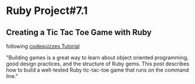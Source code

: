 <h1> Ruby Project#7.1</h1>
<h2> Creating a Tic Tac Toe Game with Ruby </h2>
<p> following <a href="https://codequizzes.wordpress.com/2013/10/25/creating-a-tic-tac-toe-game-with-ruby/">codequizzes Tutorial</a></p>
<p>"Building games is a great way to learn about object oriented programming, good design practices, and the structure of Ruby gems. This post describes how to build a well-tested Ruby tic-tac-toe game that runs on the command line."</p>
 